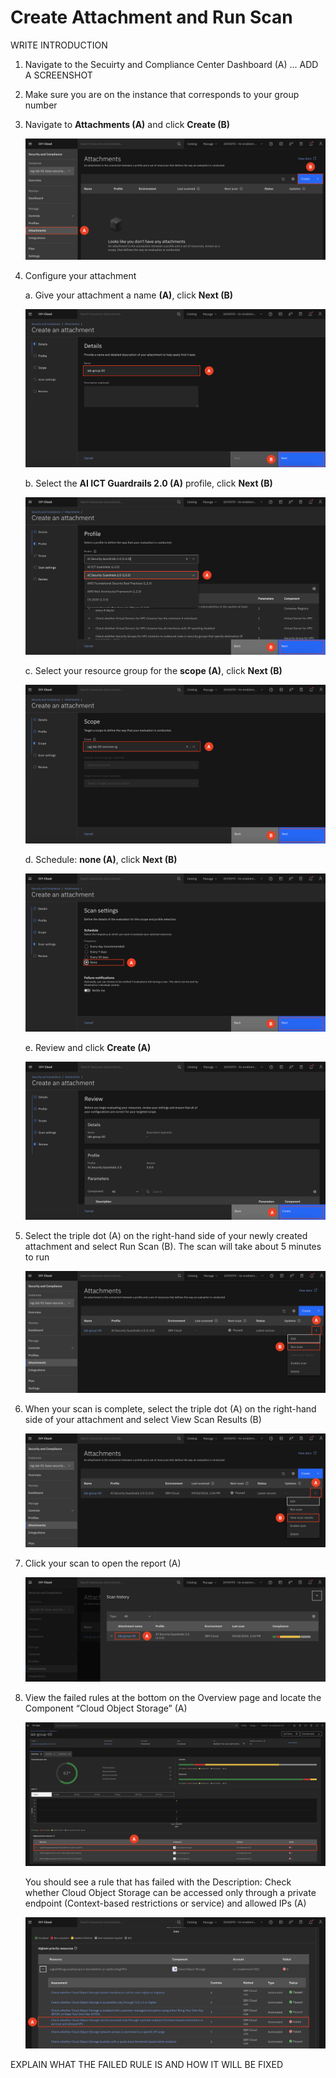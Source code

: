 # Create Attachment and Run Scan

WRITE INTRODUCTION 

1. Navigate to the Secuirty and Compliance Center Dashboard (A) ... ADD A SCREENSHOT

2. Make sure you are on the instance that corresponds to your group number

3. Navigate to **Attachments (A)** and click **Create (B)**

    ![alt text](../images/2.2.3.png)

4. Configure your attachment <br>

    a. Give your attachment a name **(A)**, click **Next (B)**

    ![alt text](../images/2.2.4.a.png)

    b. Select the **AI ICT Guardrails 2.0 (A)** profile, click **Next (B)**

    ![alt text](../images/2.2.4.b.png)

    c. Select your resource group for the **scope (A)**, click **Next (B)**

    ![alt text](../images/2.2.4-c.png)

    d. Schedule: **none (A)**, click **Next (B)**

    ![alt text](../images/2.2.4.d.png)

    e. Review and click **Create (A)**

    ![alt text](../images/2.2.4.e.png)

5. Select the triple dot (A) on the right-hand side of your newly created attachment and select Run Scan (B). The scan will take about 5 minutes to run
    
    ![alt text](../images/2.2.5.png)

6. When your scan is complete, select the triple dot (A) on the right-hand side of your attachment and select View Scan Results (B)

    ![alt text](../images/2.2.6.png)

7. Click your scan to open the report (A)

    ![alt text](../images/2.2.7.png)

8. View the failed rules at the bottom on the Overview page and locate the Component “Cloud Object Storage” (A) <br>

    ![alt text](../images/2.2.8.png)

    You should see a rule that has failed with the Description: Check whether Cloud Object Storage can be accessed only through a private endpoint (Context-based restrictions or service) and allowed IPs (A)

    ![alt text](../images/2.2.8.a.png)


EXPLAIN WHAT THE FAILED RULE IS AND HOW IT WILL BE FIXED